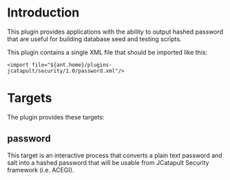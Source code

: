 # Introduction #

This plugin provides applications with the ability to output hashed password that are useful for building database seed and testing scripts.

This plugin contains a single XML file that should be imported like this:

```
<import file="${ant.home}/plugins-jcatapult/security/1.0/password.xml"/>
```

# Targets #

The plugin provides these targets:

## password ##

This target is an interactive process that converts a plain text password and salt into a hashed password that will be usable from JCatapult Security framework (i.e. ACEGI).